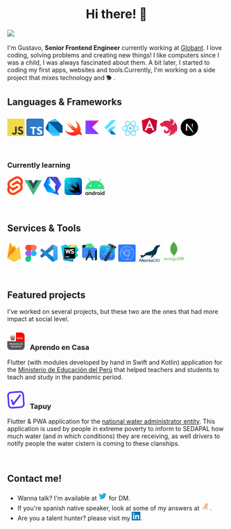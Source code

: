 <h1 align="center">Hi there! 👋</h1>

![](https://img.shields.io/github/stars/gugadev?style=social)

I'm Gustavo, **Senior Frontend Engineer** currently working at [Globant](https://globant.com). I love coding, solving problems and creating new things! I like computers since I was a child, I was always fascinated about them. A bit later, I started to coding my first apps, websites and tools.Currently, I'm working on a side project that mixes technology and 🐕 .

## Languages & Frameworks

<img src="images/javascript.png" width="40" /> <img src="images/typescript.png" width="40" /> <img src="images/dart.png" width="40" /> <img src="images/swift.png" width="40" /> <img src="images/kotlin.svg" width="40" /> <img src="images/flutter.png" width="40" /> <img src="images/react.png" width="40" /><img src="images/angular.png" width="48" /><img src="images/nestjs.png" width="40" /><img src="images/nextjs.png" width="40" style="margin-left: 8px" />

<br />

### Currently learning

<img src="images/svelte.png" width="36" /> <img src="images/vue.png" width="40" /> <img src="images/qwik.png" width="40" /><img src="images/swiftui.png" width="40" style="margin: 0 8px" /><img src="images/android.png" width="44" />

<br />

## Services & Tools

<img src="images/firebase.png" width="32" /> <img src="images/figma.png" width="36" /> <img src="images/vscode.png" width="40" /> <img src="images/webstorm.png" width="40" style="margin-left: 4px" /> <img src="images/android-studio.png" width="44" /><img src="images/xcode.png" width="40" /> <img src="images/devtools.png" width="40" /><img src="images/mariadb.png" width="48" style="padding: 0 8px 0 8px" /><img src="images/mongodb.png" width="48" />

<br />

## Featured projects

I've worked on several projects, but these two are
the ones that had more impact at social level.


<h3>
<img src="images/minedu.jpeg" width="40" style="border-radius: 8px;" />
<span style="margin-left: 8px;">Aprendo en Casa</span>
</h3>

Flutter (with modules developed by hand in Swift and Kotlin) application for the [Ministerio de Educación del Perú](https://www.gob.pe/minedu) that helped teachers and students to teach and study in the pandemic period.

<h3>
<img src="images/tapuy.png" width="40" style="border-radius: 8px;" />
<span style="margin-left: 8px">Tapuy</span>
</h3>

Flutter & PWA application for the [national water administrator entity](https://www.gob.pe/institucion/sedapal/institucional). This application is used by people in extreme poverty to inform to SEDAPAL how much water (and in which conditions) they are receiving, as well drivers to notify people the water cistern is coming to these clanships.

<br />

## Contact me!

- Wanna talk? I'm available at <a href="https://twitter.com/gugadev" target="_blank"><img src="images/twitter.png" width="20" /></a> for DM.
- If you're spanish native speaker, look at some of my answers at <a href="https://es.stackoverflow.com/users/26302/gugadev?tab=answers"  target="_blank"><img src="images/stackoverflow.png" width="20" /></a>.
- Are you a talent hunter? please visit my <a href="https://www.linkedin.com/in/gugadev/"  target="_blank"><img src="images/linkedin.png" width="20" /></a>.
